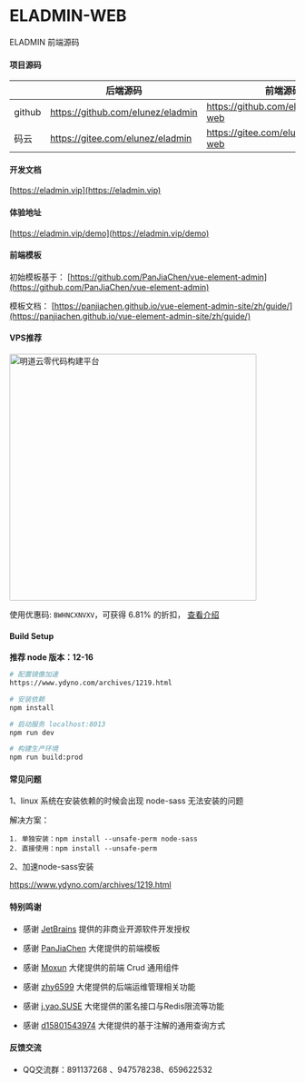 # ELADMIN-WEB

ELADMIN 前端源码

#### 项目源码

|     |   后端源码  |   前端源码  |
|---  |--- | --- |
|  github   |  https://github.com/elunez/eladmin   |  https://github.com/elunez/eladmin-web   |
|  码云   |  https://gitee.com/elunez/eladmin   |  https://gitee.com/elunez/eladmin-web   |

#### 开发文档
[https://eladmin.vip](https://eladmin.vip)

#### 体验地址
[https://eladmin.vip/demo](https://eladmin.vip/demo)

#### 前端模板

初始模板基于： [https://github.com/PanJiaChen/vue-element-admin](https://github.com/PanJiaChen/vue-element-admin)

模板文档： [https://panjiachen.github.io/vue-element-admin-site/zh/guide/](https://panjiachen.github.io/vue-element-admin-site/zh/guide/)

#### VPS推荐
<a href="https://bwh81.net/aff.php?aff=70876" target="_blank">
<img src="https://eladmin.vip/images/banner/side.jpeg" alt="明道云零代码构建平台" style="width: 435px;border-radius: 2px;">
</a>

使用优惠码: `BWHNCXNVXV`，可获得 6.81% 的折扣， [查看介绍](https://eladmin.vip/pages/050101/)

#### Build Setup
**推荐 node 版本：12-16**
``` bash
# 配置镜像加速
https://www.ydyno.com/archives/1219.html

# 安装依赖
npm install

# 启动服务 localhost:8013
npm run dev

# 构建生产环境
npm run build:prod
```

#### 常见问题

1、linux 系统在安装依赖的时候会出现 node-sass 无法安装的问题

解决方案：
```
1. 单独安装：npm install --unsafe-perm node-sass 
2. 直接使用：npm install --unsafe-perm
```

2、加速node-sass安装

https://www.ydyno.com/archives/1219.html

#### 特别鸣谢

- 感谢 [JetBrains](https://www.jetbrains.com/) 提供的非商业开源软件开发授权

- 感谢 [PanJiaChen](https://github.com/PanJiaChen/vue-element-admin) 大佬提供的前端模板

- 感谢 [Moxun](https://github.com/moxun1639) 大佬提供的前端 Crud 通用组件

- 感谢 [zhy6599](https://gitee.com/zhy6599) 大佬提供的后端运维管理相关功能

- 感谢 [j.yao.SUSE](https://github.com/everhopingandwaiting) 大佬提供的匿名接口与Redis限流等功能

- 感谢 [d15801543974](https://github.com/d15801543974) 大佬提供的基于注解的通用查询方式

#### 反馈交流

- QQ交流群：891137268 、947578238、659622532